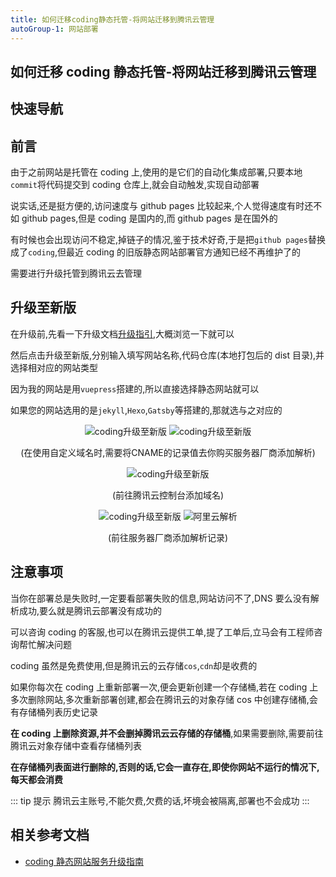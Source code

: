 ```yaml
---
title: 如何迁移coding静态托管-将网站迁移到腾讯云管理
autoGroup-1: 网站部署
---
```


## 如何迁移 coding 静态托管-将网站迁移到腾讯云管理

## 快速导航

<TOC />

## 前言

由于之前网站是托管在 coding 上,使用的是它们的自动化集成部署,只要本地`commit`将代码提交到 coding 仓库上,就会自动触发,实现自动部署

说实话,还是挺方便的,访问速度与 github pages 比较起来,个人觉得速度有时还不如 github pages,但是 coding 是国内的,而 github pages 是在国外的

有时候也会出现访问不稳定,掉链子的情况,鉴于技术好奇,于是把`github pages`替换成了`coding`,但最近 coding 的旧版静态网站部署官方通知已经不再维护了的

需要进行升级托管到腾讯云去管理

## 升级至新版

在升级前,先看一下升级文档[升级指引](https://help.coding.net/docs/pages/operating/migrate.html),大概浏览一下就可以

然后点击升级至新版,分别输入填写网站名称,代码仓库(本地打包后的 dist 目录),并选择相对应的网站类型

因为我的网站是用`vuepress`搭建的,所以直接选择静态网站就可以

如果您的网站选用的是`jekyll`,`Hexo`,`Gatsby`等搭建的,那就选与之对应的

<div align="center">
<img class="medium-zoom lazy" loading="lazy" src="https://cdn.jsdelivr.net/gh/itclanCode/blogImgAssets/transfercoding/1606543551054-01-shenji.png" alt="coding升级至新版" />
<img class="medium-zoom lazy" loading="lazy" src="https://cdn.jsdelivr.net/gh/itclanCode/blogImgAssets/transfercoding/1606543784999-02-shenji.png" alt="coding升级至新版" />
<p>(在使用自定义域名时,需要将CNAME的记录值去你购买服务器厂商添加解析)</p>
<img class="medium-zoom lazy" loading="lazy" src="https://cdn.jsdelivr.net/gh/itclanCode/blogImgAssets/transfercoding/1606543973505-03-shenji.png" alt="coding升级至新版" />
<p>(前往腾讯云控制台添加域名)</p>
<img class="medium-zoom lazy" loading="lazy" src="https://cdn.jsdelivr.net/gh/itclanCode/blogImgAssets/transfercoding/1606544216215-04-shenji.png" alt="coding升级至新版" />
<img class="medium-zoom lazy" loading="lazy" src="https://cdn.jsdelivr.net/gh/itclanCode/blogImgAssets/transfercoding/1606544375888-05-shenji.png" alt="阿里云解析" />
<p>(前往服务器厂商添加解析记录)</p>
</div>

## 注意事项

当你在部署总是失败时,一定要看部署失败的信息,网站访问不了,DNS 要么没有解析成功,要么就是腾讯云部署没有成功的

可以咨询 coding 的客服,也可以在腾讯云提供工单,提了工单后,立马会有工程师咨询帮忙解决问题

coding 虽然是免费使用,但是腾讯云的云存储`cos`,`cdn`却是收费的

如果你每次在 coding 上重新部署一次,便会更新创建一个存储桶,若在 coding 上多次删除网站,多次重新部署创建,都会在腾讯云的对象存储 cos 中创建存储桶,会有存储桶列表历史记录

**在 coding 上删除资源,并不会删掉腾讯云云存储的存储桶**,如果需要删除,需要前往腾讯云对象存储中查看存储桶列表

**在存储桶列表面进行删除的,否则的话,它会一直存在,即使你网站不运行的情况下,每天都会消费**

::: tip 提示
腾讯云主账号,不能欠费,欠费的话,坏境会被隔离,部署也不会成功
:::

## 相关参考文档

- [coding 静态网站服务升级指南](https://help.coding.net/docs/pages/operating/migrate.html)
